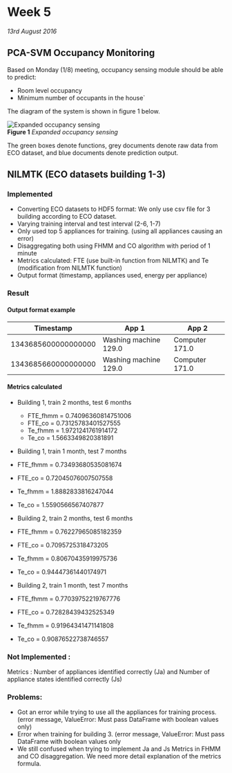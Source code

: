 # Week 5
*13rd August 2016*

## PCA-SVM Occupancy Monitoring
Based on Monday (1/8) meeting, occupancy sensing module should be able to predict:
* Room level occupancy
* Minimum number of occupants in the house`

The diagram of the system is shown in figure 1 below.

![Expanded occupancy sensing](../images/expanded-sensing.png)<br>
    **Figure 1** *Expanded occupancy sensing*
    
The green boxes denote functions, grey documents denote raw data from ECO dataset, and blue documents denote prediction output. 

## NILMTK (ECO datasets building 1-3)

### Implemented
* Converting ECO datasets to HDF5 format: We only use csv file for 3 building according to ECO dataset.
* Varying training interval and test interval (2-6, 1-7)
* Only used top 5 appliances for training. (using all appliances causing an error)
* Disaggregating both using FHMM and CO algorithm with period of 1 minute
* Metrics calculated: FTE (use built-in function from NILMTK) and Te (modification from NILMTK function)
* Output format (timestamp, appliances used, energy per appliance) 

### Result

#### Output format example

Timestamp | App 1 | App 2
------------ | ------------- | -------------
1343685600000000000 | Washing machine 129.0 | Computer 171.0
1343685660000000000 | Washing machine 129.0 | Computer 171.0

#### Metrics calculated

* Building 1, train 2 months, test 6 months
    * FTE_fhmm = 0.74096360814751006
    * FTE_co = 0.73125783401527555
    * Te_fhmm = 1.9721241761914172
    * Te_co = 1.5663349820381891

* Building 1, train 1 month, test 7 months
 * FTE_fhmm = 0.73493680535081674
 * FTE_co = 0.72045076007507558
 * Te_fhmm = 1.8882833816247044
 * Te_co = 1.5590566567407877

* Building 2, train 2 months, test 6 months
 * FTE_fhmm = 0.76227965085182359
 * FTE_co = 0.7095725318473205
 * Te_fhmm = 0.80670435919975736
 * Te_co = 0.94447361440174971

* Building 2, train 1 month, test 7 months
 * FTE_fhmm = 0.77039752219767776
 * FTE_co = 0.72828439432525349
 * Te_fhmm = 0.91964341471141808
 * Te_co = 0.90876522738746557

### Not Implemented :
Metrics : Number of appliances identified correctly (Ja) and Number of appliance states identified correctly (Js)

### Problems:
* Got an error while trying to use all the appliances for training process. (error message, ValueError: Must pass DataFrame with boolean values only)
* Error when training for building 3. (error message, ValueError: Must pass DataFrame with boolean values only
* We still confused when trying to implement Ja and Js Metrics in FHMM and CO disaggregation. We need more detail explanation of the metrics formula.
